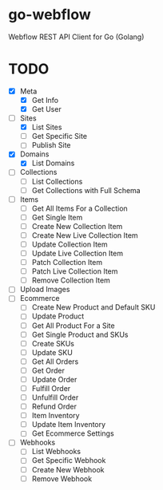 # go-webflow

Webflow REST API Client for Go (Golang)

# TODO

- [x] Meta
  - [x] Get Info
  - [x] Get User
- [ ] Sites
  - [x] List Sites
  - [ ] Get Specific Site
  - [ ] Publish Site
- [x] Domains
  - [x] List Domains
- [ ] Collections
  - [ ] List Collections
  - [ ] Get Collections with Full Schema
- [ ] Items
  - [ ] Get All Items For a Collection
  - [ ] Get Single Item
  - [ ] Create New Collection Item
  - [ ] Create New Live Collection Item
  - [ ] Update Collection Item
  - [ ] Update Live Collection Item
  - [ ] Patch Collection Item
  - [ ] Patch Live Collection Item
  - [ ] Remove Collection Item
- [ ] Upload Images
- [ ] Ecommerce
  - [ ] Create New Product and Default SKU
  - [ ] Update Product
  - [ ] Get All Product For a Site
  - [ ] Get Single Product and SKUs
  - [ ] Create SKUs
  - [ ] Update SKU
  - [ ] Get All Orders
  - [ ] Get Order
  - [ ] Update Order
  - [ ] Fulfill Order
  - [ ] Unfulfill Order
  - [ ] Refund Order
  - [ ] Item Inventory
  - [ ] Update Item Inventory
  - [ ] Get Ecommerce Settings
- [ ] Webhooks
  - [ ] List Webhooks
  - [ ] Get Specific Webhook
  - [ ] Create New Webhook
  - [ ] Remove Webhook
